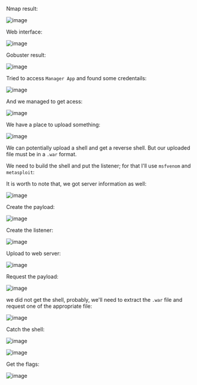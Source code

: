  Nmap result:

![image](https://github.com/user-attachments/assets/09c1f04b-773d-4a34-ac1e-cf5786351ddd)

Web interface:

![image](https://github.com/user-attachments/assets/6b40d867-46e1-45fb-a9e5-467466a1705c)

Gobuster result:

![image](https://github.com/user-attachments/assets/c04a8236-64a9-4ea4-be14-04edf8204caa)

Tried to access `Manager App` and found some credentails:

![image](https://github.com/user-attachments/assets/8ec32832-7186-43fc-a451-e58066fa6d3b)

And we managed to get acess:

![image](https://github.com/user-attachments/assets/a9b2a4be-4ab7-41cf-995e-5e7e5c4d5e88)

We have a place to upload something:

![image](https://github.com/user-attachments/assets/e6a73263-30e1-4b4a-a2de-054222220ea2)

We can potentially upload a shell and get a reverse shell. But our uploaded file must be in a `.war` format. 

We need to build the shell and put the listener; for that I'll use `msfvenom` and `metasploit`:

It is worth to note that, we got server information as well:

![image](https://github.com/user-attachments/assets/3a7500e5-99a7-43f3-a587-02a1682ead0b)

Create the payload:

![image](https://github.com/user-attachments/assets/59249dc8-f4b1-466b-876c-647fb203e1da)

Create the listener:

![image](https://github.com/user-attachments/assets/8076090d-682d-4810-8d7e-cbef22d870c1)

Upload to web server:

![image](https://github.com/user-attachments/assets/6957b320-4060-49f7-a635-d917b0bb7cbd)

Request the payload:

![image](https://github.com/user-attachments/assets/1c6c3c11-6823-455a-b9e7-133319c9a064)

we did not get the shell, probably, we'll need to extract the `.war` file and request one of the appropriate file:

![image](https://github.com/user-attachments/assets/0a7049ae-2180-4ca7-b5b1-53a48a900727)

Catch the shell:

![image](https://github.com/user-attachments/assets/1fc81fe0-0d54-4340-bbbc-fb3a937712aa)

![image](https://github.com/user-attachments/assets/e0adcb65-8538-466f-a69d-b8c844bbf5d1)

Get the flags:

![image](https://github.com/user-attachments/assets/28d669a4-1ceb-4d40-ac04-43d226923ff3)




